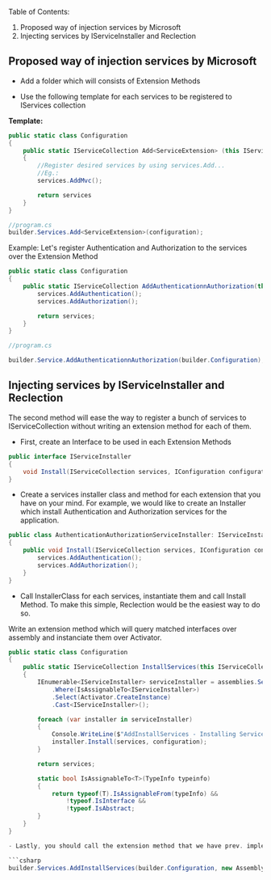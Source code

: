 Table of Contents:

1. Proposed way of injection services by Microsoft
2. Injecting services by IServiceInstaller and Reclection

## Proposed way of injection services by Microsoft

- Add a folder which will consists of Extension Methods

- Use the following template for each services to be registered to IServices collection

**Template:**
```csharp
public static class Configuration
{
    public static IServiceCollection Add<ServiceExtension> (this IServiceCollection services, IConfiguration configuration)
    {
        //Register desired services by using services.Add...
        //Eg.: 
        services.AddMvc();

        return services
    }
}

//program.cs
builder.Services.Add<ServiceExtension>(configuration);
```

Example:
Let's register Authentication and Authorization to the services over the Extension Method

```csharp
public static class Configuration
{
    public static IServiceCollection AddAuthenticationnAuthorization(this IServiceCollection servives, IConfiguration configuration) {
        services.AddAuthentication();
        services.AddAuthorization();

        return services;
    }
}

//program.cs

builder.Service.AddAuthenticationnAuthorization(builder.Configuration);
```
## Injecting services by IServiceInstaller and Reclection

The second method will ease the way to register a bunch of services to IServiceCollection without writing an extension method for each of them.

- First, create an Interface to be used in each Extension Methods

```csharp
public interface IServiceInstaller
{
    void Install(IServiceCollection services, IConfiguration configuration);
}
```
- Create a services installer class and method for each extension that you have on your mind. For example, we would like to create an Installer which install Authentication and Authorization services for the application.

```csharp
public class AuthenticationAuthorizationServiceInstaller: IServiceInstaller
{
    public void Install(IServiceCollection services, IConfiguration configuration) {
        services.AddAuthentication();
        services.AddAuthorization();
    }
}
```

- Call InstallerClass for each services, instantiate them and call Install Method. To make this simple, Reclection would be the easiest way to do so. 

Write an extension method which will query matched interfaces over assembly and instanciate them over Activator.

```csharp
public static class Configuration 
{
    public static IServiceCollection InstallServices(this IServiceCollection services, IConfiguration configuration, params Assembly[] assemblies) 
    {
        IEnumerable<IServiceInstaller> serviceInstaller = assemblies.SelectMany(a => a.DefinedTypes)
            .Where(IsAssignableTo<IServiceInstaller>)
            .Select(Activator.CreateInstance)
            .Cast<IServiceInstaller>();

        foreach (var installer in serviceInstaller)
        {
            Console.WriteLine($"AddInstallServices - Installing Service: {installer.GetType().Name} / {DateTime.Now}");
            installer.Install(services, configuration);
        }

        return services;

        static bool IsAssignableTo<T>(TypeInfo typeinfo)
        {
            return typeof(T).IsAssignableFrom(typeInfo) &&
                !typeof.IsInterface &&
                !typeof.IsAbstract;
        }
    }
}

- Lastly, you should call the extension method that we have prev. implemented called InstallServices in Program.cs that

```csharp
builder.Services.AddInstallServices(builder.Configuration, new Assembly[] { typeof(IServiceInstaller).Assembly });
```
